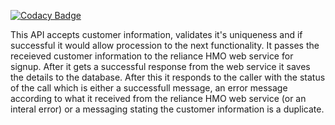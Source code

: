 
[![Codacy Badge](https://api.codacy.com/project/badge/Grade/672eb8b413d74addbf0f0d0b9670d45d)](https://app.codacy.com/gh/solaries/Health_Plan_Signup_API--node?utm_source=github.com&utm_medium=referral&utm_content=solaries/Health_Plan_Signup_API--node&utm_campaign=Badge_Grade)

This API accepts customer information, validates it's uniqueness and if successful it would allow procession to the next functionality. It passes the receieved customer information to the reliance HMO web service for signup. After it gets a successful response from the web service it saves the details to the database. After this it responds to the caller with the status of the call which is either a successfull message, an error message according to what it received from the reliance HMO web service (or an interal error) or a messaging stating the customer information is a duplicate.
